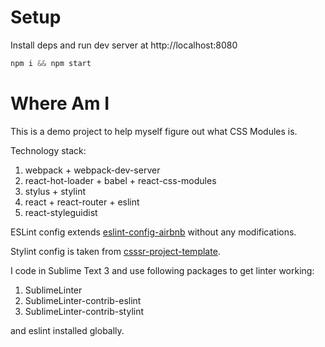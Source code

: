 # Setup

Install deps and run dev server at http://localhost:8080
```javascript
npm i && npm start
```

# Where Am I

This is a demo project to help myself figure out what CSS Modules is.

Technology stack:

1. webpack + webpack-dev-server
2. react-hot-loader + babel + react-css-modules
3. stylus + stylint
4. react + react-router + eslint
5. react-styleguidist

ESLint config extends [eslint-config-airbnb](https://github.com/airbnb/javascript/tree/master/packages/eslint-config-airbnb) without any modifications.

Stylint config is taken from [csssr-project-template](https://github.com/CSSSR/csssr-project-template).

I code in Sublime Text 3 and use following packages to get linter working:

1. SublimeLinter
2. SublimeLinter-contrib-eslint
3. SublimeLinter-contrib-stylint

and eslint installed globally.
